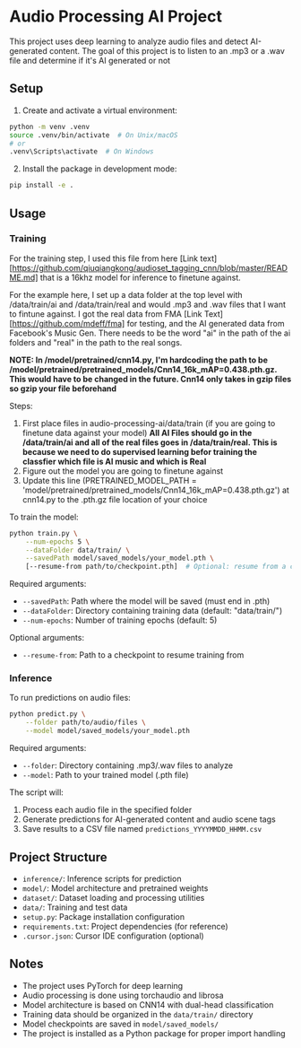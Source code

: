 # Audio Processing AI Project

This project uses deep learning to analyze audio files and detect AI-generated content. The goal of this project is to listen to an .mp3 or a .wav file and determine if it's AI generated or not

## Setup

1. Create and activate a virtual environment:
```bash
python -m venv .venv
source .venv/bin/activate  # On Unix/macOS
# or
.venv\Scripts\activate  # On Windows
```

2. Install the package in development mode:
```bash
pip install -e .
```

## Usage

### Training

For the training step, I used this file from here [Link text][https://github.com/qiuqiangkong/audioset_tagging_cnn/blob/master/README.md] that is a 16khz model for inference to finetune against.

For the example here, I set up a data folder at the top level with /data/train/ai and /data/train/real
and would .mp3 and .wav files that I want to fintune against. I got the real data from
FMA [Link Text][https://github.com/mdeff/fma] for testing, and the AI generated data from
Facebook's Music Gen. There needs to be the word "ai" in the path of the ai folders and "real" in the 
path to the real songs.

**NOTE: In /model/pretrained/cnn14.py, I'm hardcoding the path to be /model/pretrained/pretrained_models/Cnn14_16k_mAP=0.438.pth.gz. This would have to be changed in the future. Cnn14 only takes in gzip files
so gzip your file beforehand**

Steps:
1. First place files in audio-processing-ai/data/train (if you are going to finetune data against your model) 
    **All AI Files should go in the /data/train/ai and all of the real files goes in /data/train/real. This is because we need to do supervised learning befor training the classfier which file is AI music and which is Real**
2. Figure out the model you are going to finetune against
3. Update this line (PRETRAINED_MODEL_PATH = 'model/pretrained/pretrained_models/Cnn14_16k_mAP=0.438.pth.gz') at cnn14.py to the .pth.gz file location of your choice

To train the model:
```bash
python train.py \
    --num-epochs 5 \
    --dataFolder data/train/ \
    --savedPath model/saved_models/your_model.pth \
    [--resume-from path/to/checkpoint.pth]  # Optional: resume from a checkpoint
```

Required arguments:
- `--savedPath`: Path where the model will be saved (must end in .pth)
- `--dataFolder`: Directory containing training data (default: "data/train/")
- `--num-epochs`: Number of training epochs (default: 5)

Optional arguments:
- `--resume-from`: Path to a checkpoint to resume training from

### Inference

To run predictions on audio files:
```bash
python predict.py \
    --folder path/to/audio/files \
    --model model/saved_models/your_model.pth
```

Required arguments:
- `--folder`: Directory containing .mp3/.wav files to analyze
- `--model`: Path to your trained model (.pth file)

The script will:
1. Process each audio file in the specified folder
2. Generate predictions for AI-generated content and audio scene tags
3. Save results to a CSV file named `predictions_YYYYMMDD_HHMM.csv`

## Project Structure

- `inference/`: Inference scripts for prediction
- `model/`: Model architecture and pretrained weights
- `dataset/`: Dataset loading and processing utilities
- `data/`: Training and test data
- `setup.py`: Package installation configuration
- `requirements.txt`: Project dependencies (for reference)
- `.cursor.json`: Cursor IDE configuration (optional)

## Notes

- The project uses PyTorch for deep learning
- Audio processing is done using torchaudio and librosa
- Model architecture is based on CNN14 with dual-head classification
- Training data should be organized in the `data/train/` directory
- Model checkpoints are saved in `model/saved_models/`
- The project is installed as a Python package for proper import handling
